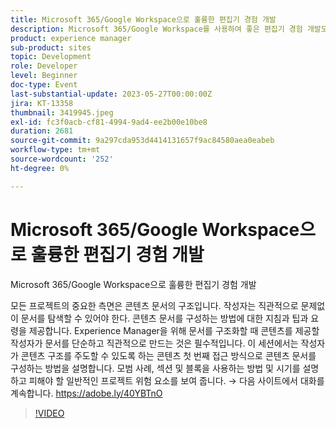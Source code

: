 ```yaml
---
title: Microsoft 365/Google Workspace으로 훌륭한 편집기 경험 개발
description: Microsoft 365/Google Workspace를 사용하여 좋은 편집기 경험 개발모든 프로젝트의 중요한 측면은 콘텐츠 문서의 구조입니다. 작성자는 직관적으로 문제없이 문서를 탐색할 수 있어야 한다. 콘텐츠 문서를 구성하는 방법에 대한 지침과 팁과 요령을 제공합니다. Experience Manager을 위해 문서를 구조화할 때 콘텐츠를 제공할 작성자가 문서를 단순하고 직관적으로 만드는 것은 필수적입니다. 이 세션에서는 작성자가 콘텐츠 구조를 주도할 수 있도록 하는 콘텐츠 첫 번째 접근 방식으로 콘텐츠 문서를 구성하는 방법을 설명합니다. 모범 사례, 섹션 및 블록을 사용하는 방법 및 시기를 설명하고 피해야 할 일반적인 프로젝트 위험 요소를 보여 줍니다.
product: experience manager
sub-product: sites
topic: Development
role: Developer
level: Beginner
doc-type: Event
last-substantial-update: 2023-05-27T00:00:00Z
jira: KT-13358
thumbnail: 3419945.jpeg
exl-id: fc3f0acb-cf81-4994-9ad4-ee2b00e10be8
duration: 2681
source-git-commit: 9a297cda953d4414131657f9ac84580aea0eabeb
workflow-type: tm+mt
source-wordcount: '252'
ht-degree: 0%

---
```


# Microsoft 365/Google Workspace으로 훌륭한 편집기 경험 개발

Microsoft 365/Google Workspace으로 훌륭한 편집기 경험 개발

모든 프로젝트의 중요한 측면은 콘텐츠 문서의 구조입니다. 작성자는 직관적으로 문제없이 문서를 탐색할 수 있어야 한다. 콘텐츠 문서를 구성하는 방법에 대한 지침과 팁과 요령을 제공합니다. Experience Manager을 위해 문서를 구조화할 때 콘텐츠를 제공할 작성자가 문서를 단순하고 직관적으로 만드는 것은 필수적입니다. 이 세션에서는 작성자가 콘텐츠 구조를 주도할 수 있도록 하는 콘텐츠 첫 번째 접근 방식으로 콘텐츠 문서를 구성하는 방법을 설명합니다. 모범 사례, 섹션 및 블록을 사용하는 방법 및 시기를 설명하고 피해야 할 일반적인 프로젝트 위험 요소를 보여 줍니다. → 다음 사이트에서 대화를 계속합니다. https://adobe.ly/40YBTnO

>[!VIDEO](https://video.tv.adobe.com/v/3419945/?learn=on)
